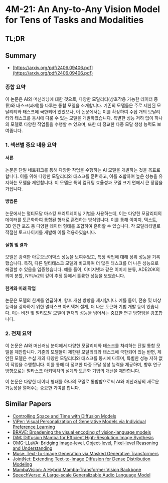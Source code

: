 # 4M-21: An Any-to-Any Vision Model for Tens of Tasks and Modalities
## TL;DR
## Summary
- [https://arxiv.org/pdf/2406.09406.pdf](https://arxiv.org/pdf/2406.09406.pdf)

### 종합 요약

이 논문은 AI와 머신러닝에 대한 것으로, 다양한 모달리티(상호작용 가능한 데이터 종류)와 태스크(과제)를 다루는 통합 모델을 소개합니다. 기존의 모델들은 주로 제한된 모달리티와 태스크에 국한되어 있었으나, 이 논문에서는 이를 확장하여 수십 개의 모달리티와 태스크를 동시에 다룰 수 있는 모델을 개발하였습니다. 특별한 성능 저하 없이 하나의 모델로 다양한 작업들을 수행할 수 있으며, 또한 더 정교한 다중 모달 생성 능력도 보여줍니다.

### 1. 섹션별 중요 내용 요약

#### 서론
논문은 단일 네트워크를 통해 다양한 작업을 수행하는 AI 모델을 개발하는 것을 목표로 합니다. 이를 위해 다양한 모달리티와 태스크를 훈련하고, 이를 조합하여 높은 성능을 유지하는 모델을 제안합니다. 이 모델은 특히 컴퓨팅 효율성과 모델 크기 면에서 큰 장점을 가집니다.

#### 방법론
논문에서는 멀티모달 마스킹 프리트레이닝 기법을 사용하는데, 이는 다양한 모달리티의 데이터를 토큰화하여 통합된 형태로 훈련하는 방식입니다. 이를 통해 이미지, 텍스트, 3D 인간 포즈 등 다양한 데이터 형태를 조합하여 훈련할 수 있습니다. 각 모달리티별로 적절한 토크나이저를 개발해 이를 적용하였습니다.

#### 실험 및 결과
모델은 강력한 아웃오브더박스 성능을 보여주었고, 특정 작업에 대해 상위 성능을 기록했습니다. 특히, 다른 멀티태스크 모델과 비교하여 더 많은 태스크를 더 나은 성능으로 해결할 수 있음을 입증했습니다. 예를 들어, 이미지넷과 같은 이미지 분류, ADE20K의 의미 분할, NYUv2의 깊이 추정 등에서 훌륭한 성능을 보였습니다.

#### 한계와 미래 작업
논문은 모델의 한계를 언급하며, 향후 개선 방향을 제시합니다. 예를 들어, 전송 및 비상능력을 강화하기 위한 멀타스크 아키텍처 설계, 더 나은 토큰화 기법 개발 등이 있습니다. 이는 비전 및 멀티모달 모델이 현재의 성능을 넘어서는 중요한 연구 방향임을 강조합니다.

### 2. 전체 요약

이 논문은 AI와 머신러닝 분야에서 다양한 모달리티와 태스크를 처리하는 단일 통합 모델을 제안합니다. 기존의 모델들이 제한된 모달리티와 태스크에 국한되어 있는 반면, 제안된 모델은 수십 개의 다양한 모달리티와 태스크를 동시에 다루며, 특별한 성능 저하 없이 작업을 수행합니다. 이를 통해 더 정교한 다중 모달 생성 능력을 제공하며, 향후 연구 방향으로는 멀타스크 아키텍처의 설계와 토큰화 기법의 개선을 제안합니다. 

이 논문은 다양한 데이터 형태를 하나의 모델로 통합함으로써 AI와 머신러닝의 새로운 가능성을 열어주는 중요한 기여를 합니다.

## Similar Papers
- [Controlling Space and Time with Diffusion Models](2407.07860.md)
- [ViPer: Visual Personalization of Generative Models via Individual Preference Learning](2407.17365.md)
- [BRAVE: Broadening the visual encoding of vision-language models](2404.07204.md)
- [DiM: Diffusion Mamba for Efficient High-Resolution Image Synthesis](2405.14224.md)
- [OMG-LLaVA: Bridging Image-level, Object-level, Pixel-level Reasoning and Understanding](2406.19389.md)
- [Muse: Text-To-Image Generation via Masked Generative Transformers](2301.00704.md)
- [JointNet: Extending Text-to-Image Diffusion for Dense Distribution Modeling](2310.06347.md)
- [MambaVision: A Hybrid Mamba-Transformer Vision Backbone](2407.08083.md)
- [SpeechVerse: A Large-scale Generalizable Audio Language Model](2405.08295.md)
